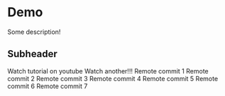 # Demo

Some description!

## Subheader

Watch tutorial on youtube
Watch another!!!
Remote commit 1
Remote commit 2
Remote commit 3
Remote commit 4
Remote commit 5
Remote commit 6
Remote commit 7

